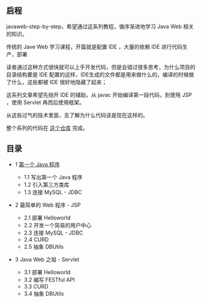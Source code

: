 ## 启程

javaweb-step-by-step，希望通过这系列教程，循序渐进地学习 Java Web 相关的知识。

传统的 Jave Web 学习课程，开篇就是配置 IDE ，大量的依赖 IDE 进行代码生产，部署

读者通过这种方式很快就可以上手开发代码，但是会错过很多思考，为什么项目的目录结构要是 IDE 配置的这样，IDE生成的文件都是用来做什么的，编译的时候做了什么，这些都被 IDE 很好地隐藏了起来；

这系列文章希望先抛开 IDE 的辅助，从 javac 开始编译第一段代码，到使用 JSP ，使用 Servlet 再而后使用框架。

从这些过气的技术里面，去了解为什么代码该是现在这样的。

整个系列的代码在 [这个仓库](https://github.com/weboutin/java-blog) 完成。

## 目录

* 1 [第一个 Java 程序](#)
  * 1.1 写出第一个 Java 程序
  * 1.2 引入第三方类库
  * 1.3 连接 MySQL - JDBC
  
* 2 最简单的 Web 程序 - JSP
  * 2.1 部署 Helloworld
  * 2.2 开发一个简易的用户中心
  * 2.3 连接 MySQL - JDBC
  * 2.4 CURD
  * 2.5 抽象 DBUtils
  
* 3 Java Web 之祖 - Servlet
  * 3.1 部署 Helloworld
  * 3.2 编写 FESTful API
  * 3.3 CURD
  * 3.4 抽象 DBUtils
